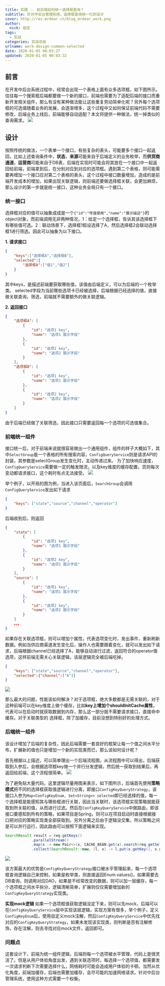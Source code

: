 ```yaml
---
title: 实践 -- 前后端如何统一选择框查询？
subtitle: 针对中后台管理系统，选择框查询统一化的设计
cover: http://res.mrdear.cn/blog_mrdear_work.png
author: 
  nick: 屈定
tags:
  - 实战
categories: 实战总结
urlname: work-design-common-selected
date: 2020-01-05 00:03:27
updated: 2020-01-05 00:03:32
---
```


## 前言
在开发中后台系统过程中，经常会出现一个表格上面有众多选项框，如下图所示。往往每一个搜索框后端都要做一个新的接口，前端也需要为了适配后端的接口而重新开发相关组件，那么有没有某种做法能让这些重复劳动简单化呢？另外每个选项框的可选值随着业务的发展，会逐渐增多，这个过程中又如何保证前端代码不需要修改，后端业务上线后，前端能够自动适配？本文将提供一种做法，统一掉类似的查询需求。
![](http://res.mrdear.cn/1578144555.png)

## 设计
按照传统的做法，一个表单一个接口，有些复杂的表头，可能要多个接口一起返回，比如上述查询条件中，**状态**，**来源**可能来自于后端定义的业务枚举，而**供货商通道**，**运营商**可能来自于DB表，后端在实现时可能会将其放在一个接口中一起返回给前端，前端拿到后，在分别对应到对应的选项框。遇到第二个表格，则可能需要再增加一个接口应对第二个表格的表头，这个过程中接口数量增加，造成的是前端开发成本的增加，如果出现关联逻辑，则前端还要做选择框关联，会更加麻烦，那么设计的第一步就是统一接口，这种业务全局只有一个接口。

### 统一接口
选择框对应的值可以抽象成成是一个`{"id":"传值使用","name":"展示描述"}`的object对象，而前端调用无非两种情况，1：给定一个选择框，告诉其该选择框下有哪些值可选。2：联动场景下，选择框1假设选择了A，然后选择框2会联动选择框1进行筛选。因此可以抽象为以下接口。

**1. 请求接口**
```json
{
    "keys":["选择框A","选择框B"],
    "selected":{
        "选择框A":["值1","值2"]
    }
}
```
其中keys，是描述前端要获取哪些值，该值由后端定义，可以为后端的一个枚举类。
selected字段为当前哪些选项卡已经被选择，后端根据已经选择的值，直接做关联查询，筛选，前端就不需要额外的做关联逻辑。

**2. 返回接口**
```json
{
    "选项框A": [
        {
            "id": "选项1 key",
            "name": "选项1 展示字段"
        },
        {
            "id": "选项2 key",
            "name": "选项2 展示字段"
        }
    ],
    "选项框B": [
        {
            "id": "选项1 key",
            "name": "选项1 展示字段"
        },
        {
            "id": "选项2 key",
            "name": "选项2 展示字段"
        }
    ]
}
```
由于后端已经做了关联筛选，因此接口只需要返回每一个选项的可选值集合。

### 前端统一组件
接口统一后，对于前端来说就很容易做出一个通用组件，组件的样子大概如下，其中`SelectGroup`是一个表格的所有搜索内容，`ConfigQueryService`则是请求API的封装，其参数是selectGroup发生变化时，主动传递过来。
为了加快响应速度，`ConfigQueryService`需要做一定的触发限流，以及key维度的缓存配置，否则每次变动都请求接口，这个耗时有点无法接受。
![](http://res.mrdear.cn/1578149077.png)

举个例子，以开局的图为例，当进入该页面后，`SearchGroup`会调用`ConfigQueryService`发出如下请求
```json
{
    "keys": ["state","source","channel","operator"]
}
```
后端收到后，则返回
```json
{
    "state": [
        {
            "id": "选项1 key",
            "name": "选项1 展示字段"
        },
        {
            "id": "选项2 key",
            "name": "选项2 展示字段"
        }
    ],
    "source": [
        {
            "id": "选项1 key",
            "name": "选项1 展示字段"
        },
        {
            "id": "选项2 key",
            "name": "选项2 展示字段"
        }
    ]
    。。。
}
```
如果存在关联选项框，则可以增加个属性，代表选项变化时，发出事件，重新刷新数据。例如当供应商渠道发生变化后，操作人也需要跟着变化，就可以发出如下请求，后端根据channel已经选择了A，能够自动进行过滤，返回符合的operator值选项，这样前端无需关心关联逻辑，该层逻辑完全被后端吃掉。
```json
{
    "keys": ["state","source","channel","operator"],
    "selected":{"channel":["A"]}
}
```
![](http://res.mrdear.cn/1578144555.png)

那么最大的问题，性能该如何解决？对于选项框，绝大多数都是无需关联的，对于这种前端可以在key维度上做个缓存，比如**key上增加个shouldInitCache属性**，代表可以在启动时就获取数据到内存，那么这一部分就不需要请求接口，直接命中缓存。对于关联类型的
选择框，除了加缓存，目前没想到特别好的处理方式。

### 后端统一组件
该设计增加了后端的复杂性，因此后端需要一套良好的框架让每一个值之间水平分布，扩展新的值也只是增加一个新的实现类而已，那么该如何设计呢？

首先根据以上描述，可以简单理出一个后端流程图，从流程图中可以得出，后端获取到入参后，会根据选项框key做一个并行分发逻辑，然后统一获取到结果后，再返回给前端，这个流程很简单。
![](http://res.mrdear.cn/1578150378.png)

为了避免贴大量代码，这里逻辑尽量用图来表示，如下图所示，后端首先使用**策略模式**把不同的选择框获取值逻辑进行分离，即接口`ConfigKeyQueryStrategy`，该接口入参为`Map<ConfigKeyEnum, Set<String>> selected`即已经选择的值，每一个选择框是能感知其与哪些框进行关联，因此当关联时，该选项框实现策略就能获取到所关联的值，从而进行过滤。然后在`ConfigKeyQueryService`中做路由，即该接口要感知到所有的策略，如果项目是Spring，则可以在项目启动时直接根据接口把对应的策略实现类全部获取到。另外分离之后由于逻辑没交集，所以策略之间是可以并行运行，因此路由可以按照下面逻辑来实现。
```java
SearchResult result = req.getKeys()
            .parallelStream()
            .map(x -> new Pair<>(x, CACHE_BEAN.get(x).search(req.getSelected())))
            .collect(SearchResult::new, (l, x) -> l.put(x.getKey(), x.getValue()), SearchResult::merge);
```
![](http://res.mrdear.cn/1578152122.png)

该方案最大的优势是`ConfigKeyQueryStrategy`接口被水平管理起来，每一个选项框查询逻辑自己来控制，如果是枚举类，则直接返回Enum.values()，如果需要去DB查询，则调用对应DAO，如果是不经常改变的数据，则可以加一层缓存，每一个选项框之间水平拆分，逻辑清晰简单，扩展则仅仅需要增加新的`ConfigKeyQueryStrategy`实现类。

**实现mock逻辑**
如果一个选项框值获取逻辑没定下来，则可以先mock，后端可以在`ConfigKeyQueryService`层中实现该层逻辑，实现方案有很多，举个例子，定义`ConfigKeyEnum`后，使用自定义mock注解，然后`ConfigKeyQueryService`中优先找对应的`ConfigKeyQueryStrategy`，如果未发现该实现类，则判断是否有注解修饰，存在注解，则去寻找对应mock文件，返回即可。

### 问题点
这套设计下，前端为统一组件逻辑，后端则每一个选项被水平管理，代码上是很灵活了。但是从用户体验角度出发，遇到关联选项时，每选择一个选项值，都需要发一次请求判断下次需要选择什么，网络耗时可能会造成用户体验的卡顿。当然从优化角度，前端加缓存，后端也需要加缓存，会尽可能的加速网络请求。针对中后台管理系统，使用这种方式需要一个权衡。